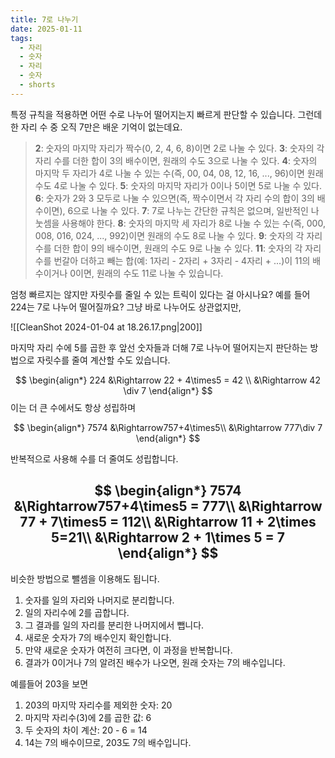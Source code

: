 ```yaml
---
title: 7로 나누기
date: 2025-01-11
tags:
  - 자리
  - 숫자
  - 자리
  - 숫자
  - shorts
---
```

특정 규칙을 적용하면 어떤 수로 나누어 떨어지는지 빠르게 판단할 수 있습니다.
그런데 한 자리 수 중 오직 $7$만은 배운 기억이 없는데요. 

>**2**: 숫자의 마지막 자리가 짝수(0, 2, 4, 6, 8)이면 2로 나눌 수 있다.
>**3**: 숫자의 각 자리 수를 더한 합이 3의 배수이면, 원래의 수도 3으로 나눌 수 있다.
>**4**: 숫자의 마지막 두 자리가 4로 나눌 수 있는 수(즉, 00, 04, 08, 12, 16, ..., 96)이면 원래 수도 4로 나눌 수 있다.
>**5**: 숫자의 마지막 자리가 0이나 5이면 5로 나눌 수 있다.
>**6**: 숫자가 2와 3 모두로 나눌 수 있으면(즉, 짝수이면서 각 자리 수의 합이 3의 배수이면), 6으로 나눌 수 있다.
>**7**: 7로 나누는 간단한 규칙은 없으며, 일반적인 나눗셈을 사용해야 한다.
>**8**: 숫자의 마지막 세 자리가 8로 나눌 수 있는 수(즉, 000, 008, 016, 024, ..., 992)이면 원래의 수도 8로 나눌 수 있다.
>**9**: 숫자의 각 자리 수를 더한 합이 9의 배수이면, 원래의 수도 9로 나눌 수 있다.
>**11**: 숫자의 각 자리 수를 번갈아 더하고 빼는 합(예: 1자리 - 2자리 + 3자리 - 4자리 + ...)이 11의 배수이거나 0이면, 원래의 수도 11로 나눌 수 있습니다.

엄청 빠르지는 않지만 자릿수를 줄일 수 있는 트릭이 있다는 걸 아시나요?
예를 들어 $224$는 $7$로 나누어 떨어질까요? 그냥 바로 나누어도 상관없지만,

![[CleanShot 2024-01-04 at 18.26.17.png|200]]

마지막 자리 수에 $5$를 곱한 후 앞선 숫자들과 더해 $7$로 나누어 떨어지는지 판단하는 방법으로 자릿수를 줄여 계산할 수도 있습니다.

$$
\begin{align*}
224 &\Rightarrow 22 + 4\times5 = 42 \\
&\Rightarrow 42 \div 7
\end{align*}
$$
이는 더 큰 수에서도 항상 성립하며

$$
\begin{align*}
7574 &\Rightarrow757+4\times5\\
&\Rightarrow 777\div 7
\end{align*}
$$

반복적으로 사용해 수를 더 줄여도 성립합니다.

$$
\begin{align*}
7574 &\Rightarrow757+4\times5 = 777\\
&\Rightarrow 77 + 7\times5 = 112\\
&\Rightarrow 11 + 2\times 5=21\\
&\Rightarrow 2 + 1\times 5 = 7
\end{align*}
$$
---

비슷한 방법으로 뺄셈을 이용해도 됩니다.

1. 숫자를 일의 자리와 나머지로 분리합니다.
2. 일의 자리수에 2를 곱합니다.
3. 그 결과를 일의 자리를 분리한 나머지에서 뺍니다.
4. 새로운 숫자가 7의 배수인지 확인합니다. 
5. 만약 새로운 숫자가 여전히 크다면, 이 과정을 반복합니다. 
6. 결과가 0이거나 7의 알려진 배수가 나오면, 원래 숫자는 7의 배수입니다.

예를들어 203을 보면

1. 203의 마지막 자리수를 제외한 숫자: 20
2. 마지막 자리수(3)에 2를 곱한 값: 6
3. 두 숫자의 차이 계산: 20 - 6 = 14
4. 14는 7의 배수이므로, 203도 7의 배수입니다.
